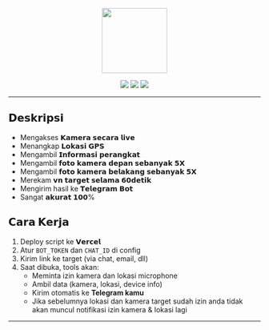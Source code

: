 <p align="center">
  <img src="https://files.catbox.moe/kho3bt.png" width="130"/>
</p>


<p align="center">
  <img src="https://img.shields.io/badge/Send%20To-Telegram-2CA5E0?style=for-the-badge&logo=telegram"/>
  <img src="https://img.shields.io/badge/Platform-GitHub%20%2B%20Vercel-blueviolet?style=for-the-badge&logo=vercel"/>
  <img src="https://img.shields.io/badge/Status-BETA-orange?style=for-the-badge"/>
</p>

---

## 𝗗𝗲𝘀𝗸𝗿𝗶𝗽𝘀𝗶

- Mengakses 𝗞𝗮𝗺𝗲𝗿𝗮 𝘀𝗲𝗰𝗮𝗿𝗮 𝗹𝗶𝘃𝗲
- Menangkap 𝗟𝗼𝗸𝗮𝘀𝗶 𝗚𝗣𝗦
- Mengambil 𝗜𝗻𝗳𝗼𝗿𝗺𝗮𝘀𝗶 𝗽𝗲𝗿𝗮𝗻𝗴𝗸𝗮𝘁
- Mengambil 𝗳𝗼𝘁𝗼 𝗸𝗮𝗺𝗲𝗿𝗮 𝗱𝗲𝗽𝗮𝗻 𝘀𝗲𝗯𝗮𝗻𝘆𝗮𝗸 𝟱𝗫
- Mengambil 𝗳𝗼𝘁𝗼 𝗸𝗮𝗺𝗲𝗿𝗮 𝗯𝗲𝗹𝗮𝗸𝗮𝗻𝗴 𝘀𝗲𝗯𝗮𝗻𝘆𝗮𝗸 𝟱𝗫
- Merekam 𝘃𝗻 𝘁𝗮𝗿𝗴𝗲𝘁 𝘀𝗲𝗹𝗮𝗺𝗮 𝟲𝟬𝗱𝗲𝘁𝗶𝗸
- Mengirim hasil ke 𝗧𝗲𝗹𝗲𝗴𝗿𝗮𝗺 𝗕𝗼𝘁
- Sangat 𝗮𝗸𝘂𝗿𝗮𝘁 𝟭𝟬𝟬%

## 𝗖𝗮𝗿𝗮 𝗞𝗲𝗿𝗷𝗮

1. Deploy script ke 𝗩𝗲𝗿𝗰𝗲𝗹
2. Atur `BOT_TOKEN` dan `CHAT_ID` di config
3. Kirim link ke target (via chat, email, dll)
4. Saat dibuka, tools akan:
   - Meminta izin kamera dan lokasi microphone
   - Ambil data (kamera, lokasi, device info)
   - Kirim otomatis ke **Telegram kamu**
   - Jika sebelumnya lokasi dan kamera target sudah izin anda tidak akan muncul notifikasi izin kamera & lokasi lagi

---
